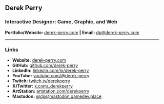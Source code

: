 ## Derek Perry
### Interactive Designer: Game, Graphic, and Web
**Portfolio/Website:** [derek-perry.com](https://derek-perry.com "Visit Derek Perry's Website at derek-perry.com") **|** **Email:** [dp@derek-perry.com](mailto:dp@derek-perry.com "Email Derek Perry via dp@derek-perry.com")

---

### Links
- **Website:** [derek-perry.com](https://derek-perry.com "Visit Derek Perry's Website at derek-perry.com")
- **GitHub:** [github.com/derek-perry](https://github.com/derek-perry "Visit Derek Perry's GitHub at github.com/derek-perry")
- **LinkedIn:** [linkedin.com/in/derek-perry](https://linkedin.com/in/derek-perry "Visit Derek Perry's LinkedIn at linkedin.com/in/derek-perry")
- **YouTube:** [youtube.com/@derek-perry](https://youtube.com/@derek-perry "Visit Derek Perry's YouTube at youtube.com/@derek-perry")
- **Twitch:** [twitch.tv/derekperry](https://twitch.tv/derekperry "Visit Derek Perry's Twitch at twitch.tv/derekperry")
- **X/Twitter:** [x.com/_derekperry](https://x.com/_derekperry "Visit Derek Perry's X or Twitter at x.com/_derekperry")
- **ArtStation:** [artstation.com/derekperry](https://artstation.com/derekperry "Visit Derek Perry's ArtStation at artstation.com/derekperry")
- **Mastodon:** [@dp@mastodon.gamedev.place](https://mastodon.gamedev.place/@dp "Visit Derek Perry's Mastodon at mastodon.gamedev.place/@dp")
